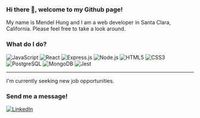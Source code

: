 ### Hi there 👋, welcome to my Github page!
My name is Mendel Hung and I am a web developer in Santa Clara, California.
Please feel free to take a look around.

<!---
- 👀 I’m interested in ...
- 🌱 I’m currently learning ...
- 💞️ I’m looking to collaborate on ...
- 📫 How to reach me ...
--->

<!---
mendelorian/mendelorian is a ✨ special ✨ repository because its `README.md` (this file) appears on your GitHub profile.
You can click the Preview link to take a look at your changes.
--->

### What do I do?
<p>
  <img alt="JavaScript" src="https://img.shields.io/badge/JavaScript-F7DF1E?logo=javascript&logoColor=white&style=for-the-badge" />
  <img alt="React" src="https://img.shields.io/badge/React-61DAFB?logo=react&logoColor=white&style=for-the-badge" />
  <img alt="Express.js" src="https://img.shields.io/badge/Express.js-000000?logo=express&logoColor=white&style=for-the-badge" />
  <img alt="Node.js" src="https://img.shields.io/badge/Node.js-339933?logo=node.js&logoColor=white&style=for-the-badge" />
  <img alt="HTML5" src="https://img.shields.io/badge/HTML5-E34F26?logo=html5&logoColor=white&style=for-the-badge" />
  <img alt="CSS3" src="https://img.shields.io/badge/CSS3-1572B6?logo=css3&logoColor=white&style=for-the-badge" />
  <img alt="PostgreSQL" src="https://img.shields.io/badge/PostgreSQL-4169E1?logo=PostgreSQL&logoColor=white&style=for-the-badge" />
  <img alt="MongoDB" src="https://img.shields.io/badge/MongoDB-47A248?logo=MongoDB&logoColor=white&style=for-the-badge" />
  <img alt="Jest" src="https://img.shields.io/badge/Jest-C21325?logo=Jest&logoColor=white&style=for-the-badge" />
</p>

---

I'm currently seeking new job opportunities.

### Send me a message!

<a href="https://www.linkedin.com/in/mendelhung/">
  <img alt="LinkedIn" src="https://img.shields.io/badge/LinkedIn-0A66C2?logo=LinkedIn&logoColor=white&style=for-the-badge" />
</a>
